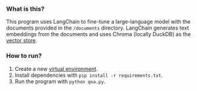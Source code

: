 ### What is this?
This program uses LangChain to fine-tune a large-language model with the documents provided in the `/documents` directory. LangChain generates text embeddings from the documents and uses Chroma (locally DuckDB) as the [vector store](https://js.langchain.com/docs/modules/indexes/vector_stores/).

### How to run?
1. Create a new [virtual environment](https://docs.python.org/3/library/venv.html#module-venv).
2. Install dependencies with `pip install -r requirements.txt`.
3. Run the program with `python qna.py`.